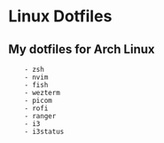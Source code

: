 # Linux Dotfiles

## My dotfiles for Arch Linux
        - zsh
        - nvim
        - fish
        - wezterm
        - picom
        - rofi
        - ranger
        - i3
        - i3status
